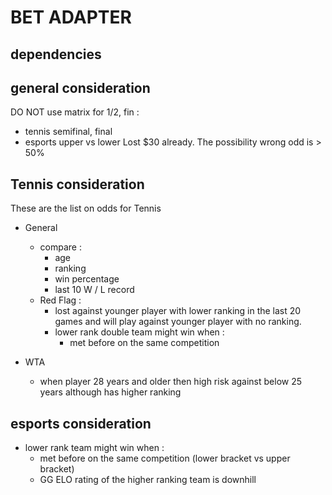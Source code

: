 # BET ADAPTER

## dependencies

## general consideration

DO NOT use matrix for 1/2, fin :
  - tennis semifinal, final
  - esports upper vs lower
Lost $30 already. The possibility wrong odd is > 50%


## Tennis consideration

These are the list on odds for Tennis
- General
  - compare :
    - age
    - ranking
    - win percentage
    - last 10 W / L record
  - Red Flag :
    -  lost against younger player with lower ranking in the last 20 games and will play against younger player with no ranking.
    - lower rank double team might win when :
      - met before on the same competition

- WTA
  - when player 28 years and older then high risk against below 25 years although has higher ranking


## esports consideration

- lower rank team might win when :
  - met before on the same competition (lower bracket vs upper bracket)
  - GG ELO rating of the higher ranking team is downhill
